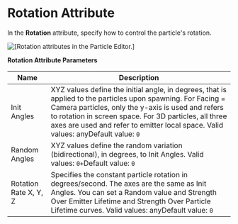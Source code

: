 # Rotation Attribute<a name="particle-editor-reference-rotation"></a>

In the **Rotation** attribute, specify how to control the particle's rotation\.

![\[Rotation attributes in the Particle Editor.\]](http://docs.aws.amazon.com/lumberyard/latest/userguide/images/particle-editor-rotation.png)


**Rotation Attribute Parameters**  

| Name | Description | 
| --- | --- | 
| Init Angles | XYZ values define the initial angle, in degrees, that is applied to the particles upon spawning\. For Facing = Camera particles, only the y\-axis is used and refers to rotation in screen space\. For 3D particles, all three axes are used and refer to emitter local space\. Valid values: anyDefault value: `0` | 
| Random Angles | XYZ values define the random variation \(bidirectional\), in degrees, to Init Angles\. Valid values: `0+`Default value: `0` | 
| Rotation Rate X, Y, Z | Specifies the constant particle rotation in degrees/second\. The axes are the same as Init Angles\. You can set a Random value and Strength Over Emitter Lifetime and Strength Over Particle Lifetime curves\. Valid values: anyDefault value: `0` | 